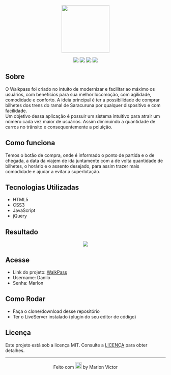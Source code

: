<p align="center">
  <img src="https://image.flaticon.com/icons/svg/2836/2836271.svg" width="150px" >
</p>

<p align="center">
  <img src="https://img.shields.io/netlify/ca356191-4ae1-46d2-afbf-80c5671d3018?color=%230387A5&logo=Netlify&style=flat-square">
  <img src="https://img.shields.io/github/repo-size/MarlonVictor/uniPCA?color=%230387A5&logo=GitHub&style=flat-square">
  <img src="https://img.shields.io/github/forks/MarlonVictor/uniPCA?color=%230387A5&logo=GitHub&style=flat-square">
  <img src="https://img.shields.io/github/license/MarlonVictor/uniPCA?color=%230387A5&style=flat-square">
</p>

## Sobre
O Walkpass foi criado no intuito de modernizar e facilitar ao máximo os usuários, com benefícios para sua melhor locomoção, com agilidade, comodidade e conforto. A ideia principal é ter a possibilidade de comprar bilhetes dos trens do ramal de Saracuruna por qualquer dispositivo e com facilidade.  
Um objetivo dessa aplicação é possuir um sistema intuitivo para atrair um número cada vez maior de usuários. Assim diminuindo a quantidade de carros no trânsito e consequentemente a poluição.

## Como funciona
Temos o botão de compra, onde é informado o ponto de partida e o de chegada, a data da viajem de ida juntamente com a de volta quantidade de bilhetes, o horário e o assento desejado, para assim trazer mais comodidade e ajudar a evitar a superlotação.

## Tecnologias Utilizadas
* HTML5
* CSS3
* JavaScript
* jQuery

## Resultado
<p align="center">
  <img src="https://user-images.githubusercontent.com/62356988/90343766-f809fe80-dfe9-11ea-8d54-7fe818113f4a.png">
</p>

## Acesse
* Link do projeto: [WalkPass](https://walkpass.netlify.app/src/)
* Username: Danilo 
* Senha: Marlon

## Como Rodar
* Faça o clone/download desse repositório
* Ter o LiveServer instalado (plugin do seu editor de código)

## Licença
Este projeto está sob a licença MIT. Consulte a [LICENÇA](https://github.com/MarlonVictor/uniPCA/blob/master/LICENSE) para obter detalhes.


___
<p align="center">
  Feito com <img src="https://github.githubassets.com/images/icons/emoji/unicode/1f49c.png" width="20px"> by Marlon Victor
</p>
